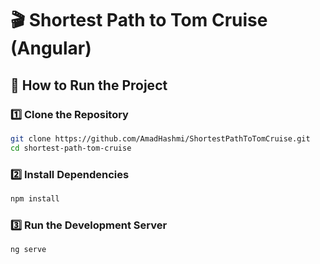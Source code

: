 # 🎬 Shortest Path to Tom Cruise (Angular)

## **🚀 How to Run the Project**

### **1️⃣ Clone the Repository**

```sh
git clone https://github.com/AmadHashmi/ShortestPathToTomCruise.git
cd shortest-path-tom-cruise
```

### **2️⃣ Install Dependencies**

```sh
npm install
```

### **3️⃣ Run the Development Server**

```sh
ng serve
```
